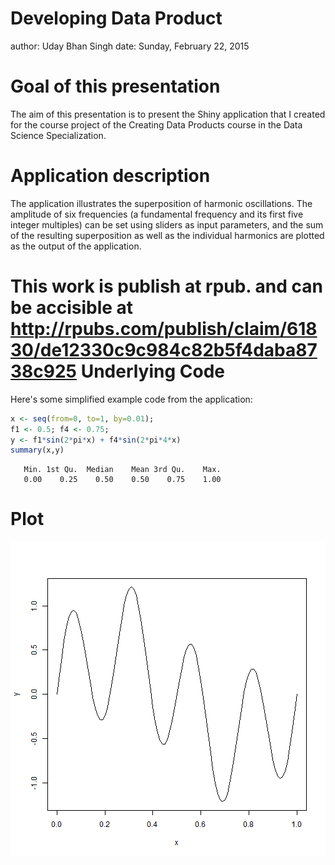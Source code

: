 Developing Data Product
========================================================
author: Uday Bhan Singh
date: Sunday, February 22, 2015

Goal of this presentation
========================================================
The aim of this presentation is to present the Shiny application that I created for the course project of the Creating Data Products course in the Data Science Specialization.

Application description
========================================================


The application illustrates the superposition of harmonic oscillations. The amplitude of six frequencies (a fundamental frequency and its first five integer multiples) can be set using sliders as input parameters, and the sum of the resulting superposition as well as the individual harmonics are plotted as the output of the application.

This work is publish at rpub. and can be accisible at
http://rpubs.com/publish/claim/61830/de12330c9c984c82b5f4daba8738c925
Underlying Code
========================================================
Here's some simplified example code from the application:

```r
x <- seq(from=0, to=1, by=0.01);
f1 <- 0.5; f4 <- 0.75;
y <- f1*sin(2*pi*x) + f4*sin(2*pi*4*x)
summary(x,y)
```

```
   Min. 1st Qu.  Median    Mean 3rd Qu.    Max. 
   0.00    0.25    0.50    0.50    0.75    1.00 
```
Plot
========================================================
![plot of chunk unnamed-chunk-2](Presentation-figure/unnamed-chunk-2-1.png) 
